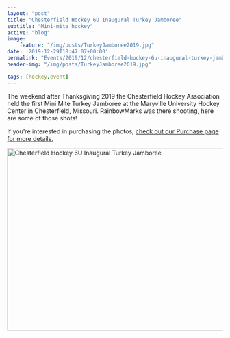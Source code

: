 ```yaml
---
layout: "post"
title: "Chesterfield Hockey 6U Inaugural Turkey Jamboree"
subtitle: "Mini-mite hockey"
active: "blog"
image:
    feature: "/img/posts/TurkeyJamboree2019.jpg"
date: '2019-12-29T18:47:07+00:00'
permalink: "Events/2019/12/chesterfield-hockey-6u-inaugural-turkey-jamboree"
header-img: "/img/posts/TurkeyJamboree2019.jpg"

tags: [hockey,event]
---
```

The weekend after Thanksgiving 2019 the Chesterfield Hockey Association held the first Mini Mite Turkey Jamboree at the Maryville University Hockey Center in Chesterfield, Missouri. RainbowMarks was there shooting, here are some of those shots!

If you&#39;re interested in purchasing the photos, <a href="/Purchase">check out our Purchase page for more details.</a>

<div class="d-flex justify-content-center"><a data-flickr-embed="true" data-footer="true" data-header="true" href="https://www.flickr.com/photos/chammond/albums/72157712272770856" title="Chesterfield Hockey 6U Inaugural Turkey Jamboree"><img alt="Chesterfield Hockey 6U Inaugural Turkey Jamboree" height="427" src="https://live.staticflickr.com/65535/49240618103_59fab103f6_z.jpg" style="float: left;" width="640" /></a> <script async src="//embedr.flickr.com/assets/client-code.js" charset="utf-8"></script></div>